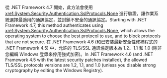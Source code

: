 <span data-ttu-id="0efbe-101">從 .NET Framework 4.7 開始，此方法會使用 <xref:System.Security.Authentication.SslProtocols.None> 進行驗證，讓作業系統選擇最適用的通訊協定，並封鎖不安全的通訊協定。</span><span class="sxs-lookup"><span data-stu-id="0efbe-101">Starting with .NET Framework 4.7, this method authenticates using <xref:System.Security.Authentication.SslProtocols.None>, which allows the operating system to choose the best protocol to use, and to block protocols that are not secure.</span></span> <span data-ttu-id="0efbe-102">在 .NET Framework 4.6 (和已安裝最新安全性修補程式的 .NET Framework 4.5) 中，允許的 TLS/SSL 通訊協定版本為 1.2、1.1 和 1.0 (除非您編輯 Windows 登錄來停用強式加密)。</span><span class="sxs-lookup"><span data-stu-id="0efbe-102">In .NET Framework 4.6 (and .NET Framework 4.5 with the latest security patches installed), the allowed TLS/SSL protocols versions are 1.2, 1.1, and 1.0 (unless you disable strong cryptography by editing the Windows Registry).</span></span>
